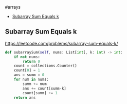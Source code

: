 #arrays

+ [Subarray Sum Equals k](#subarray-sum-equals-k)

## Subarray Sum Equals k

https://leetcode.com/problems/subarray-sum-equals-k/

```python
def subarraySum(self, nums: List[int], k: int) -> int:
    if not nums:
        return 0
    count = collections.Counter()
    count[0] = 1
    ans = summ = 0
    for num in nums:
        summ += num
        ans += count[summ-k]
        count[summ] += 1
    return ans

```